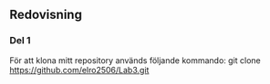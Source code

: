 ## Redovisning

### Del 1
För att klona mitt repository används följande kommando:
git clone https://github.com/elro2506/Lab3.git
